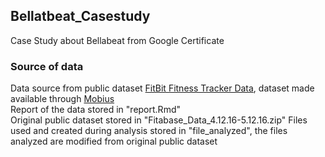 ## Bellatbeat_Casestudy
Case Study about Bellabeat from Google Certificate

### Source of data
Data source from public dataset [FitBit Fitness Tracker Data](https://www.kaggle.com/arashnic/fitbit), dataset made available through [Mobius](https://www.kaggle.com/arashnic)<br/>
Report of the data stored in "report.Rmd"<br/>
Original public dataset stored in "Fitabase_Data_4.12.16-5.12.16.zip"
Files used and created during analysis stored in "file_analyzed", the files analyzed are modified from original public dataset


